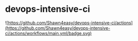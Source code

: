 # devops-intensive-ci

![https://github.com/Shawn4easy/devops-intensive-ci/actions](https://github.com/Shawn4easy/devops-intensive-ci/actions/workflows/main.yml/badge.svg)